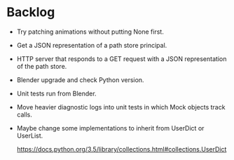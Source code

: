 Backlog
=======

-   Try patching animations without putting None first.

-   Get a JSON representation of a path store principal.

-   HTTP server that responds to a GET request with a JSON representation of the
    path store.

-   Blender upgrade and check Python version.

-   Unit tests run from Blender.

-   Move heavier diagnostic logs into unit tests in which Mock objects track
    calls.

-   Maybe change some implementations to inherit from UserDict or UserList.

    https://docs.python.org/3.5/library/collections.html#collections.UserDict

